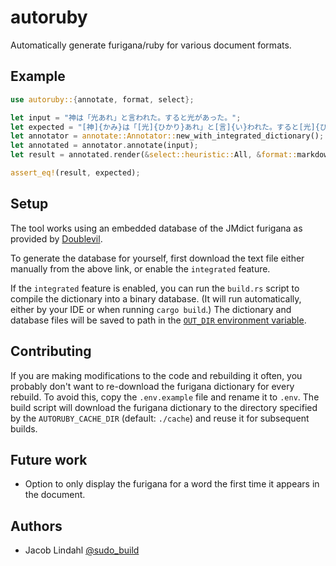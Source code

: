 # autoruby

Automatically generate furigana/ruby for various document formats.

## Example

```rust
use autoruby::{annotate, format, select};

let input = "神は「光あれ」と言われた。すると光があった。";
let expected = "[神]{かみ}は「[光]{ひかり}あれ」と[言]{い}われた。すると[光]{ひかり}があった。";
let annotator = annotate::Annotator::new_with_integrated_dictionary();
let annotated = annotator.annotate(input);
let result = annotated.render(&select::heuristic::All, &format::markdown);

assert_eq!(result, expected);
```

## Setup

The tool works using an embedded database of the JMdict furigana as provided by [Doublevil](https://github.com/Doublevil/JmdictFurigana).

To generate the database for yourself, first download the text file either manually from the above link, or enable the `integrated` feature.

If the `integrated` feature is enabled, you can run the `build.rs` script to compile the dictionary into a binary database. (It will run automatically, either by your IDE or when running `cargo build`.) The dictionary and database files will be saved to path in the [`OUT_DIR` environment variable](https://doc.rust-lang.org/cargo/reference/environment-variables.html#environment-variables-cargo-sets-for-build-scripts).

## Contributing

If you are making modifications to the code and rebuilding it often, you probably don't want to re-download the furigana dictionary for every rebuild. To avoid this, copy the `.env.example` file and rename it to `.env`. The build script will download the furigana dictionary to the directory specified by the `AUTORUBY_CACHE_DIR` (default: `./cache`) and reuse it for subsequent builds.

## Future work

- Option to only display the furigana for a word the first time it appears in the document.

## Authors

- Jacob Lindahl [@sudo_build](https://twitter.com/sudo_build)
